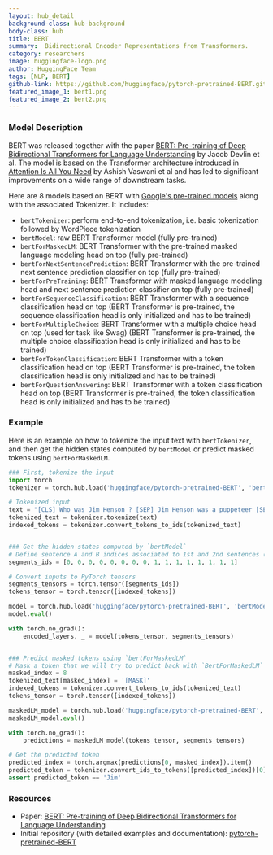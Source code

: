 ```yaml
---
layout: hub_detail
background-class: hub-background
body-class: hub
title: BERT
summary:  Bidirectional Encoder Representations from Transformers.
category: researchers
image: huggingface-logo.png
author: HuggingFace Team
tags: [NLP, BERT]
github-link: https://github.com/huggingface/pytorch-pretrained-BERT.git
featured_image_1: bert1.png
featured_image_2: bert2.png
---
```


### Model Description

BERT was released together with the paper [BERT: Pre-training of Deep Bidirectional Transformers for Language Understanding](https://arxiv.org/abs/1810.04805) by Jacob Devlin et al. The model is based on the Transformer architecture introduced in [Attention Is All You Need](https://arxiv.org/abs/1706.03762) by Ashish Vaswani et al and has led to significant improvements on a wide range of downstream tasks.

Here are 8 models based on BERT with [Google's pre-trained models](https://github.com/google-research/bert) along with the associated Tokenizer.
It includes:
- `bertTokenizer`: perform end-to-end tokenization, i.e. basic tokenization followed by WordPiece tokenization
- `bertModel`: raw BERT Transformer model (fully pre-trained)
- `bertForMaskedLM`: BERT Transformer with the pre-trained masked language modeling head on top (fully pre-trained)
- `bertForNextSentencePrediction`: BERT Transformer with the pre-trained next sentence prediction classifier on top (fully pre-trained)
- `bertForPreTraining`: BERT Transformer with masked language modeling head and next sentence prediction classifier on top (fully pre-trained)
- `bertForSequenceClassification`: BERT Transformer with a sequence classification head on top (BERT Transformer is pre-trained, the sequence classification head is only initialized and has to be trained)
- `bertForMultipleChoice`: BERT Transformer with a multiple choice head on top (used for task like Swag) (BERT Transformer is pre-trained, the multiple choice classification head is only initialized and has to be trained)
- `bertForTokenClassification`: BERT Transformer with a token classification head on top (BERT Transformer is pre-trained, the token classification head is only initialized and has to be trained)
- `bertForQuestionAnswering`: BERT Transformer with a token classification head on top (BERT Transformer is pre-trained, the token classification head is only initialized and has to be trained)


### Example

Here is an example on how to tokenize the input text with `bertTokenizer`, and then get the hidden states computed by `bertModel` or predict masked tokens using `bertForMaskedLM`.

```python
### First, tokenize the input
import torch
tokenizer = torch.hub.load('huggingface/pytorch-pretrained-BERT', 'bertTokenizer', 'bert-base-cased', do_basic_tokenize=False)

# Tokenized input
text = "[CLS] Who was Jim Henson ? [SEP] Jim Henson was a puppeteer [SEP]"
tokenized_text = tokenizer.tokenize(text)
indexed_tokens = tokenizer.convert_tokens_to_ids(tokenized_text)


### Get the hidden states computed by `bertModel`
# Define sentence A and B indices associated to 1st and 2nd sentences (see paper)
segments_ids = [0, 0, 0, 0, 0, 0, 0, 0, 1, 1, 1, 1, 1, 1, 1, 1]

# Convert inputs to PyTorch tensors
segments_tensors = torch.tensor([segments_ids])
tokens_tensor = torch.tensor([indexed_tokens])

model = torch.hub.load('huggingface/pytorch-pretrained-BERT', 'bertModel', 'bert-base-cased')
model.eval()

with torch.no_grad():
    encoded_layers, _ = model(tokens_tensor, segments_tensors)


### Predict masked tokens using `bertForMaskedLM`
# Mask a token that we will try to predict back with `BertForMaskedLM`
masked_index = 8
tokenized_text[masked_index] = '[MASK]'
indexed_tokens = tokenizer.convert_tokens_to_ids(tokenized_text)
tokens_tensor = torch.tensor([indexed_tokens])

maskedLM_model = torch.hub.load('huggingface/pytorch-pretrained-BERT', 'bertForMaskedLM', 'bert-base-cased')
maskedLM_model.eval()

with torch.no_grad():
    predictions = maskedLM_model(tokens_tensor, segments_tensors)

# Get the predicted token
predicted_index = torch.argmax(predictions[0, masked_index]).item()
predicted_token = tokenizer.convert_ids_to_tokens([predicted_index])[0]
assert predicted_token == 'Jim'
```


### Resources

 - Paper: [BERT: Pre-training of Deep Bidirectional Transformers for Language Understanding](https://arxiv.org/abs/1810.04805)
 - Initial repository (with detailed examples and documentation): [pytorch-pretrained-BERT](https://github.com/huggingface/pytorch-pretrained-BERT)
